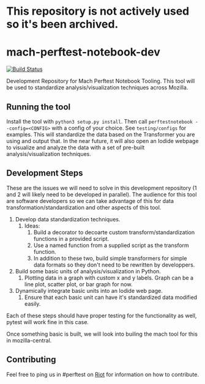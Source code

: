 # This repository is not actively used so it's been archived.

# mach-perftest-notebook-dev
[![Build Status](https://travis-ci.com/mozilla/mach-perftest-notebook-dev.svg?branch=starter)](https://travis-ci.com/mozilla/mach-perftest-notebook-dev)

Development Repository for Mach Perftest Notebook Tooling. This tool will be used to standardize analysis/visualization techniques across Mozilla.

## Running the tool
Install the tool with `python3 setup.py install`. Then call `perftestnotebook --config=<CONFIG>` with a config of your choice. See `testing/configs` for examples.
This will standardize the data based on the Transformer you are using and output that. In the near future, it will also open an Iodide webpage to visualize and analyze the data with a set of pre-built analysis/visualization techniques.

## Development Steps
These are the issues we will need to solve in this development repository (1 and 2 will likely need to be developed in parallel). The audience for this tool are software developers so we can take advantage of this for data transformation/standardization and other aspects of this tool.

1. Develop data standardization techniques.
    1. Ideas:
        1. Build a decorator to decoarte custom transform/standardization functions in a provided script.
        1. Use a named function from a supplied script as the transform function.
        1. In addition to these two, build simple transformers for simple data formats so they don't need to be rewritten by developpers.
1. Build some basic units of analysis/visualization in Python.
    1. Plotting data in a graph with custom x and y labels. Graph can be a line plot, scatter plot, or bar graph for now.
1. Dynamically integrate basic units into an Iodide web page.
    1. Ensure that each basic unit can have it's standardized data modified easily.

Each of these steps should have proper testing for the functionality as well, pytest will work fine in this case.

Once something basic is built, we will look into builing the mach tool for this in mozilla-central.

## Contributing
Feel free to ping us in #perftest on [Riot](https://wiki.mozilla.org/Matrix) for information on how to contribute.

 
